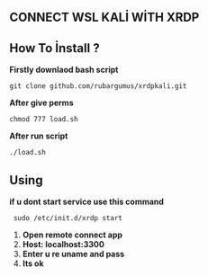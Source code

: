 
## CONNECT WSL KALİ WİTH XRDP

## How To İnstall ? 
**Firstly downlaod bash script**

    git clone github.com/rubargumus/xrdpkali.git
   **After give perms**
   
   
    chmod 777 load.sh
**After run script**

    ./load.sh

## Using

 **if u dont start service use this command**

     sudo /etc/init.d/xrdp start



 1.  **Open remote connect app**
 2. **Host: localhost:3300**
 3.  **Enter u re uname and pass**
 4. **Its ok**

   
   
